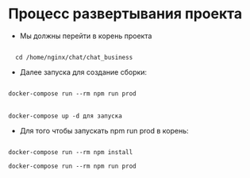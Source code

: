 # Процесс развертывания проекта
- Мы должны перейти в корень проекта

<code>
  cd /home/nginx/chat/chat_business
</code>

- Далее запуска для создание сборки:

<code>
docker-compose run --rm npm run prod
</code>
<br/>
<code>
docker-compose up -d для запуска
</code>

- Для того чтобы запускать 
npm run prod
в корень:
<code>
docker-compose run --rm npm install
</code>

<code>
docker-compose run --rm npm run prod
</code>